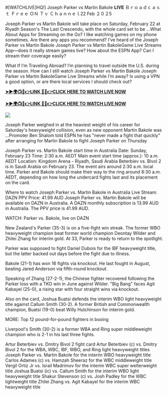 #[WATCHLIVE]HQ!] Joseph Parker vs Martin Bakole 𝐋𝐈𝐕𝐄 Ｂｒｏａｄｃａｓｔ Ｆｒｅｅ ＯＮ Ｔｖ Ｃｈａｎｎｅｌ22 Feb ２０２5

Joseph Parker vs Martin Bakole will take place on Saturday, February 22 at Riyadh Season's The Last Crescendo, with the whole card set to be ...What About Apps for Streaming on the Go? I like watching games on my phone sometimes. Are there any apps you recommend? I’ve heard of the Joseph Parker vs Martin Bakole Joseph Parker vs Martin BakoleGame Live Streams App—does it really stream games live? How about the ESPN App? Can I stream their coverage easily?

What If I’m Traveling Abroad? I’m planning to travel outside the U.S. during the season. How can I still watch Joseph Parker vs Martin Bakole Joseph Parker vs Martin BakoleGame Live Streams while I’m away? Is using a VPN a good option, or are there local services I should check out?

**[➤►🌍📺📱👉LINK 🔴✅👉CLICK HERE TO WATCH LIVE NOW](https://gamecdx.top/url/c25a8)**

**[➤►🌍📺📱👉LINK 🔴✅👉CLICK HERE TO WATCH LIVE NOW](https://gamecdx.top/url/c25a8)**

[![](https://blogger.googleusercontent.com/img/b/R29vZ2xl/AVvXsEglVcqTM2aBaq42q23oWZFqorZNra3E6fZ80DBdMLXnzaYK96Uwn9_kB21KlzNX7p9_59eJRuBHhVnA6qmc5cpV9iczmj2YVl3XettG127ehyphenhyphen365VgaAPRymdnWBzW6arsjYoHdDK_vz-dECj3vF4cG8vCHWnc1JA-HlZJB75x_gP2UeISK5o365j9L10Q/w520-h293/boxing%20main.gif)](https://gamecdx.top/url/c25a8)



Joseph Parker weighed in at the heaviest weight of his career for Saturday's heavyweight collision, even as new opponent Martin Bakole was ...Promoter Ben Shalom told ESPN he has "never made a fight that quickly" after arranging for Martin Bakole to fight Joseph Parker on Thursday

Joseph Parker vs. Martin Bakole start time in Australia
Date: Sunday, February 23
Time: 2:30 a.m. AEDT
Main event start time (approx.): 10 a.m. AEDT
Location: Kingdom Arena - Riyadh, Saudi Arabia
Beterbiev vs. Bivol 2 is in Saudi Arabia on February 23. The event airs around 2:30 a.m. local time. Parker and Bakole should make their way to the ring around 8:30 a.m. AEDT, depending on how long the undercard fights last and its placement on the card.

Where to watch Joseph Parker vs. Martin Bakole in Australia
Live Stream: DAZN
PPV Price: 41.99 AUD
Joseph Parker vs. Martin Bakole will be available on DAZN in Australia. A DAZN monthly subscription is 13.99 AUD in Australia. The PPV price is 41.99 AUD.

WATCH: Parker vs. Bakole, live on DAZN

New Zealand's Parker (35-3) is on a five-fight win streak. The former WBO heavyweight champion beat former world champion Deontay Wilder and Zhilei Zhang for interim gold. At 33, Parker is ready to return to the spotlight.


Parker was supposed to fight Daniel Dubois for the IBF heavyweight title, but the latter backed out days before the fight due to illness.

Bakole (21-1) has won 16 fights via knockout. He last fought in August, beating Jared Anderson via fifth-round knockout.

Speaking of Zhang (27-2-1), the Chinese fighter recovered following the Parker loss with a TKO win in June against Wilder. "Big Bang" faces Agit Kabayel (25-0), a rising star with four straight wins via knockout.

Also on the card, Joshua Buatsi defends the interim WBO light heavyweight title against Callum Smith (30-2). A former British and Commonwealth champion, Buatsi (19-0) beat Willy Hutchinson for interim gold.

MORE: Top 12 pound-for-pound fighters in boxing

Liverpool's Smith (30-2) is a former WBA and Ring super middleweight champion who is 2-1 in his last three fights.

Artur Beterbiev vs. Dmitry Bivol 2 fight card
Artur Beterbiev (c) vs. Dmitry Bivol 2 for the WBA, WBC, IBF, WBO, and Ring light heavyweight titles
Joseph Parker vs. Martin Bakole for the interim WBO heavyweight title
Carlos Adames (c) vs. Hamzah Sheeraz for the WBC middleweight title
Vergil Ortiz Jr vs. Israil Madrimov for the interim WBC super welterweight title
Joshua Buatsi (ic) vs. Callum Smith for the interim WBO light heavyweight title
Shakur Stevenson (c) vs. Josh Padley for the WBC lightweight title
Zhilei Zhang vs. Agit Kabayel for the interim WBC heavyweight title
